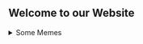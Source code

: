 ## Welcome to our Website

<details>
  <summary>Some Memes</summary>

  
![](https://pbs.twimg.com/media/EaGJmWfU8AAZQPP.jpg)
![image](https://user-images.githubusercontent.com/31484500/123522061-a0d1c180-d6c3-11eb-9197-54a7cece65d0.png)
![image](https://user-images.githubusercontent.com/31484500/123522096-d7a7d780-d6c3-11eb-9148-a678c8f734e0.png)
</details>
